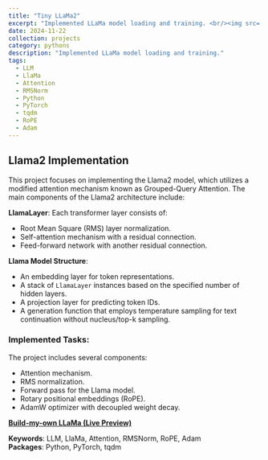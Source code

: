 ```yaml
---
title: "Tiny LLaMa2"
excerpt: "Implemented LLaMa model loading and training. <br/><img src='/images/Llama.png'>"
date: 2024-11-22
collection: projects
category: pythons
description: "Implemented LLaMa model loading and training."
tags:
  - LLM
  - LlaMa
  - Attention
  - RMSNorm
  - Python
  - PyTorch
  - tqdm
  - RoPE
  - Adam
---
```


## Llama2 Implementation

This project focuses on implementing the Llama2 model, which utilizes a modified attention mechanism known as Grouped-Query Attention. The main components of the Llama2 architecture include:

**LlamaLayer**: Each transformer layer consists of:
   - Root Mean Square (RMS) layer normalization.
   - Self-attention mechanism with a residual connection.
   - Feed-forward network with another residual connection.

**Llama Model Structure**:
   - An embedding layer for token representations.
   - A stack of `LlamaLayer` instances based on the specified number of hidden layers.
   - A projection layer for predicting token IDs.
   - A generation function that employs temperature sampling for text continuation without nucleus/top-k sampling.

### Implemented Tasks:
The project includes several components:
- Attention mechanism.
- RMS normalization.
- Forward pass for the Llama model.
- Rotary positional embeddings (RoPE).
- AdamW optimizer with decoupled weight decay.


**[Build-my-own LLaMa (Live Preview)](https://github.com/ranranrunforit/tinyllama/blob/main/tinyLlama.ipynb)**

**Keywords**: LLM, LlaMa, Attention, RMSNorm, RoPE, Adam  
**Packages**: Python, PyTorch, tqdm  
